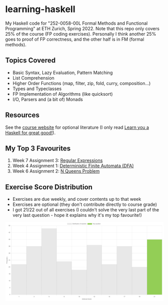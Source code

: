 # learning-haskell
My Haskell code for "252-0058-00L Formal Methods and Functional Programming" at ETH Zurich, Spring 2022. Note that this repo only covers 25% of the course (FP coding exercises). Personally I think another 25% goes to proof of FP correctness, and the other half is in FM (formal methods).

## Topics Covered

- Basic Syntax, Lazy Evaluation, Pattern Matching
- List Comprehension
- Higher Order Functions (map, filter, zip, fold, curry, composition...)
- Types and Typeclasses
- FP Implementation of Algorithms (like quicksort)
- I/O, Parsers and (a bit of) Monads

## Resources

See the [course website](https://infsec.ethz.ch/education/ss2022/fmfp.html) for optional literature (I only read [Learn you a Haskell for great good!](http://learnyouahaskell.com/chapters)).

## My Top 3 Favourites

1. Week 7 Assignment 3: [Regular Expressions](week-7\exercises\asm3_regular_expressions\Regexp.md)
2. Week 4 Assignment 1: [Deterministic Finite Automata (DFA)](week-4\exercises\asm1_dfa\DFA.md)
3. Week 6 Assignment 2: [N Queens Problem](week-6\exercises\asm2_queens\NQueens.md)

## Exercise Score Distribution

- Exercises are due weekly, and cover contents up to that week
- Exercises are optional (they don't contribute directly to course grade)
- I got 21/22 out of all exercises (I couldn't solve the very last part of the very last question - hope it explains why it's my top favourite!)

![fmfp_exercise_scores](assets/fmfp_exercise_scores.jpg)
